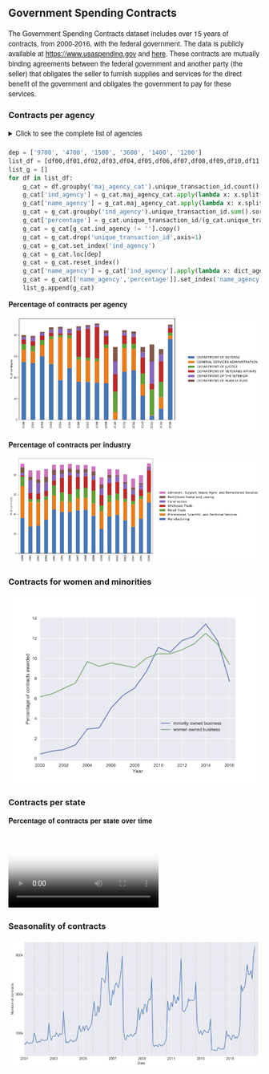 ## Government Spending Contracts

The Government Spending Contracts dataset includes over 15 years of contracts, from 2000-2016, with the federal government. The data is publicly available at <https://www.usaspending.gov> and [here](https://public.enigma.com/browse/u-s-government-spending-contracts/1a932abc-8398-47ff-ad33-d1eb9a8958cc).
These contracts are mutually binding agreements between the federal government and another party (the seller) that obligates the seller to furnish supplies and services for the direct benefit of the government and obligates the government to pay for these services.

###  Contracts per agency

<style>
summary {
    font-weight: normal;
    font-size: 1em;
    font-family: 'adobe-clean','HelveticaNeue',Helvetica,Arial,sans-serif;
}

p {
    font-family: 'adobe-clean','HelveticaNeue',Helvetica,Arial,sans-serif;      
}

details {
    margin-bottom: 20px;    
}
</style>


<details>
<summary>Click to see the complete list of agencies</summary>
<pre style="background-color:white"><code>ind_agency,name_agency
1100, Executive Office of the President
1145, Peace Corps
1153, Trade and Development Agency
1200, Department of Agriculture
1300, Department of Commerce
1400, Department of the Interior 
1500, Department of Justice
1600, Department of Labor
1900, Department of State
2000, Department of the Treasury
2400, Office of Personnel Management
2700, Federal Communications Commission
2800, Social Security Administration
2900, Federal Trade Commission
3100, Nuclear Regulatory Commission
3300, Smithsonian Institution
3352, J. F. Kennedy Center for the Performing Arts
3355, National Gallery of Art
3400, International Trade Commission
3600, Department of Veterans Affairs
4100, Merit Systems Protection Board
4500, Equal Employment Opportunity Commission
4700, General Services Administration
4900, National Science Foundation
5000, Securities and Exchange Commission
5800, Federal Emergency Management Agency
5900, National Foundation on the Arts and the Humanities
5920, National Endowment for the Arts
5940, National Endowment for the Humanities
6000, Railroad Retirement Board
6100, Consumer Product Safety Commission
6300, National Labor Relations Board
6400, Tennessee Valley Authority
6500, Federal Maritime Commission
6800, Environmental Protection Agency
6900, Department of Transportation
7000, Department of Homeland Security 
7200, Agency for International Development
7300, Small Business Administration
7400, American Battle Monuments Commission
7500, Department of Health and Human Services
8000, National Aeronautics and Space Administration
8400, United States Soldiers' and Airmen's Home
84af, Armed forces Retirement Home
8600, Department of Housing and Urban Development
8800, National Archives and Records Administration
8900, Department of Energy
8961, Federal Energy Regulatory Commission
9000, Selective Service System
9100, Department of Education
9506, Federal Election Commission
9514, Occupational Safety and Health Review Commission
9516, Defense Nuclear Facilities Safety Board
9517, Commission on Civil Rights
9524, National Mediation Board
9531, United States Holocaust Memorial Museum
9568, Broadcasting Board of Governors
9577, Corporation for National and Community Service
9594, Court Services and offender Supervision Agency
9700, Department of Defense</code></pre>
</details>


```python
dep = ['9700', '4700', '1500', '3600', '1400', '1200']
list_df = [df00,df01,df02,df03,df04,df05,df06,df07,df08,df09,df10,df11,df12,df13,df14,df15,df16]
list_g = []
for df in list_df:
    g_cat = df.groupby('maj_agency_cat').unique_transaction_id.count().reset_index()
    g_cat['ind_agency'] = g_cat.maj_agency_cat.apply(lambda x: x.split(':')[0])
    g_cat['name_agency'] = g_cat.maj_agency_cat.apply(lambda x: x.split(':')[1])
    g_cat = g_cat.groupby('ind_agency').unique_transaction_id.sum().sort_values(ascending=False).reset_index()
    g_cat['percentage'] = g_cat.unique_transaction_id/(g_cat.unique_transaction_id.sum())*100
    g_cat = g_cat[g_cat.ind_agency != ''].copy()
    g_cat = g_cat.drop('unique_transaction_id',axis=1)
    g_cat = g_cat.set_index('ind_agency')
    g_cat = g_cat.loc[dep]
    g_cat = g_cat.reset_index()
    g_cat['name_agency'] = g_cat['ind_agency'].apply(lambda x: dict_agency[x])
    g_cat = g_cat[['name_agency','percentage']].set_index('name_agency')
    list_g.append(g_cat)
```


**Percentage of contracts per agency**

<a href="images/gov/percentage_contracts_per_agency-100.png" ><img src="images/gov/percentage_contracts_per_agency-75.png"/></a>

**Percentage of contracts per industry**

<a href="images/gov/percentage_contracts_per_industry-100.png" ><img src="images/gov/percentage_contracts_per_industry-70.png"/></a>

### Contracts for women and minorities

<img src="images/gov/percentage_minorities-100.png"/>

###  Contracts per state

**Percentage of contracts per state over time**

<video src="videos/states.mp4" poster="videos/poster-states.png" style="max-width:100%" controls preload></video>

### Seasonality of contracts

<a href="images/gov/timeseries-150.png" ><img src="images/gov/timeseries-85.png"/></a>


